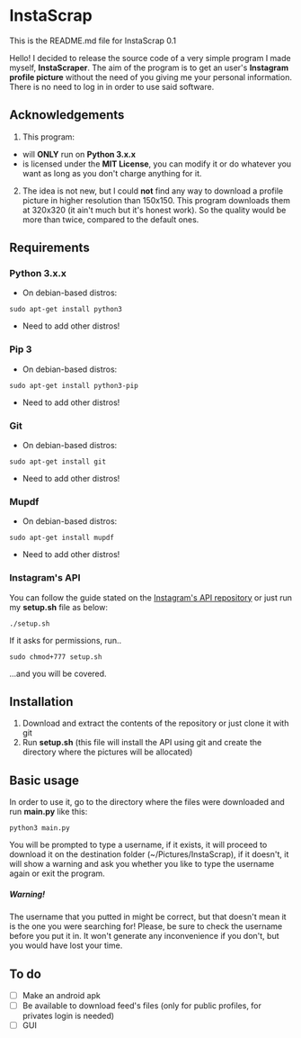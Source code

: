 # InstaScrap

This is the README.md file for InstaScrap 0.1

Hello! I decided to release the source code of a very simple program I made myself, **InstaScraper**. The aim of the program is to get an user's **Instagram profile picture** without the need of you giving me your personal information. There is no need to log in in order to use said software.

[logo]: screenshot.png "screenshot"

## Acknowledgements

1. This program:

* will **ONLY** run on **Python 3.x.x**
* is licensed under the **MIT License**, you can modify it or do whatever you want as long as you don't charge anything for it.

2. The idea is not new, but I could **not** find any way to download a profile picture in higher resolution than 150x150. This program downloads them at 320x320 (it ain't much but it's honest work). So the quality would be more than twice, compared to the default ones.

## Requirements

### Python 3.x.x

* On debian-based distros:

`sudo apt-get install python3`

* Need to add other distros!

### Pip 3

* On debian-based distros:

`sudo apt-get install python3-pip`

* Need to add other distros!

### Git

* On debian-based distros:

`sudo apt-get install git`

* Need to add other distros!

### Mupdf

* On debian-based distros:

`sudo apt-get install mupdf`

* Need to add other distros!

### Instagram's API

You can follow the guide stated on the [Instagram's API repository](https://github.com/ping/instagram_private_api#Install) or  just run my **setup.sh** file as below:

`./setup.sh`

If it asks for permissions, run..

`sudo chmod+777 setup.sh`

...and you will be covered.

## Installation

1. Download and extract the contents of the repository or just clone it with git
2. Run **setup.sh** (this file will install the API using git and create the directory where the pictures will be allocated)

## Basic usage

In order to use it, go to the directory where the files were downloaded and run **main.py** like this:

`python3 main.py`

You will be prompted to type a username, if it exists, it will proceed to download it on the destination folder (~/Pictures/InstaScrap), if it doesn't, it will show a warning and ask you whether you like to type the username again or exit the program. 

##### Warning!
The username that you putted in might be correct, but that doesn't mean it is the one you were searching for! Please, be sure to check the username before you put it in. It won't generate any inconvenience if you don't, but you would have lost your time.

## To do

* [ ] Make an android apk
* [ ] Be available to download feed's files (only for public profiles, for privates login is needed)
* [ ] GUI
